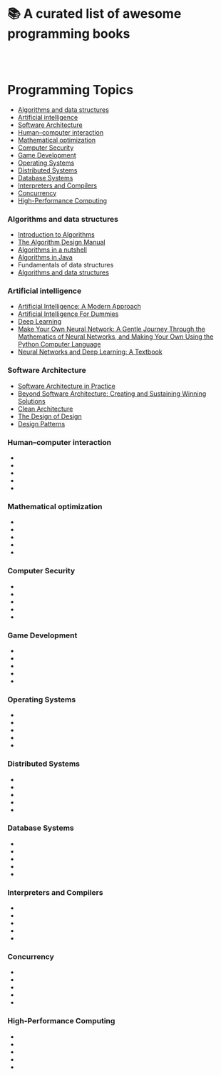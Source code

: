 # 📚 A curated list of awesome programming books
<br>
<br>

# Programming Topics
- [Algorithms and data structures](#id-section1)
- [Artificial intelligence](#id-section2)
- [Software Architecture](#id-section3)
- [Human–computer interaction](#id-section4)
- [Mathematical optimization](#id-section5)
- [Computer Security](#id-section6)
- [Game Development](#id-section7)
- [Operating Systems](#id-section8)
- [Distributed Systems](#id-section9)
- [Database Systems](#id-section10)
- [Interpreters and Compilers](#id-section11)
- [Concurrency](#id-section12)
- [High-Performance Computing](#id-section13)





<div id='id-section1'/>
<h3>Algorithms and data structures</h3>

- [Introduction to Algorithms](https://en.wikipedia.org/wiki/Introduction_to_Algorithms)
- [The Algorithm Design Manual](https://books.google.com.au/books/about/The_Algorithm_Design_Manual.html?id=7XUSn0IKQEgC&printsec=frontcover&source=kp_read_button&redir_esc=y#v=onepage&q&f=false)
- [Algorithms in a nutshell](https://books.google.com.au/books/about/Algorithms_in_a_Nutshell.html?id=w7rNCwAAQBAJ&printsec=frontcover&source=kp_read_button&redir_esc=y#v=onepage&q&f=false)
- [Algorithms in Java](https://books.google.com.au/books/about/Algorithms_in_Java_Parts_1_4.html?id=lOXJCgAAQBAJ&printsec=frontcover&source=kp_read_button&redir_esc=y#v=onepage&q&f=false)
- Fundamentals of data structures
- [Algorithms and data structures](https://books.google.com.au/books/about/Algorithms_in_Java_Parts_1_4.html?id=lOXJCgAAQBAJ&printsec=frontcover&source=kp_read_button&redir_esc=y#v=onepage&q&f=false)

<div id='id-section2'/>
<h3>Artificial intelligence</h3>

- [Artificial Intelligence: A Modern Approach](https://en.wikipedia.org/wiki/Artificial_Intelligence:_A_Modern_Approach)
- [Artificial Intelligence For Dummies](https://books.google.com.au/books/about/Artificial_Intelligence_For_Dummies.html?id=gVFVDwAAQBAJ&printsec=frontcover&source=kp_read_button&redir_esc=y)
- [Deep Learning](https://www.booktopia.com.au/deep-learning-yoshua-bengio/prod9780262035613.html?source=pla&gclid=CjwKCAjwqLblBRBYEiwAV3pCJprfACjcFCxGrf9VI4k-XecEV_3gGiFuK0ttIiB7dOaLHuoESpELuxoCAPcQAvD_BwE)
- [Make Your Own Neural Network: A Gentle Journey Through the Mathematics of Neural Networks, and Making Your Own Using the Python Computer Language](https://www.goodreads.com/book/show/29746976-make-your-own-neural-network)
- [Neural Networks and Deep Learning: A Textbook](https://books.google.com.au/books/about/Neural_Networks_and_Deep_Learning.html?id=achqDwAAQBAJ&printsec=frontcover&source=kp_read_button&redir_esc=y)

<div id='id-section3'/>
<h3>Software Architecture</h3>

- [Software Architecture in Practice](https://books.google.com.au/books/about/Software_Architecture_in_Practice.html?id=-II73rBDXCYC&printsec=frontcover&source=kp_read_button&redir_esc=y#v=onepage&q&f=false)
- [Beyond Software Architecture: Creating and Sustaining Winning Solutions](https://books.google.com.au/books/about/Beyond_Software_Architecture.html?id=0slJ8zynjCEC&printsec=frontcover&source=kp_read_button&redir_esc=y#v=onepage&q&f=false)
- [Clean Architecture](https://www.oreilly.com/library/view/clean-architecture-a/9780134494272/)
- [The Design of Design](https://books.google.com.au/books/about/The_Design_of_Design.html?id=0qG4TQi-e-4C&printsec=frontcover&source=kp_read_button&redir_esc=y#v=onepage&q&f=false)
- [Design Patterns](https://www.booktopia.com.au/design-patterns-erich-gamma/prod9780201633610.html?source=pla&gclid=CjwKCAjwqLblBRBYEiwAV3pCJq6Ktuck0QM6xWpzVzAWwTwMprwFbMrI3y77NN6tPw8tg9ltw5WpvBoCpA0QAvD_BwE)

<div id='id-section4'/>
<h3>Human–computer interaction</h3>

- 
- 
- 
- 
- 

<div id='id-section5'/>
<h3>Mathematical optimization</h3>

- 
- 
- 
- 
- 

<div id='id-section6'/>
<h3>Computer Security</h3>

- 
- 
- 
- 
- 

<div id='id-section7'/>
<h3>Game Development</h3>

- 
- 
- 
- 
- 

<div id='id-section8'/>
<h3>Operating Systems</h3>

- 
- 
- 
- 
- 

<div id='id-section9'/>
<h3>Distributed Systems</h3>

- 
- 
- 
- 
- 

<div id='id-section10'/>
<h3>Database Systems</h3>

- 
- 
- 
- 
- 

<div id='id-section11'/>
<h3>Interpreters and Compilers</h3>

- 
- 
- 
- 
- 

<div id='id-section12'/>
<h3>Concurrency</h3>

- 
- 
- 
- 
- 

<div id='id-section13'/>
<h3>High-Performance Computing</h3>

- 
- 
- 
- 
- 
